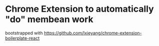 # Chrome Extension to automatically "do" membean work

bootstrapped with <https://github.com/lxieyang/chrome-extension-boilerplate-react>
